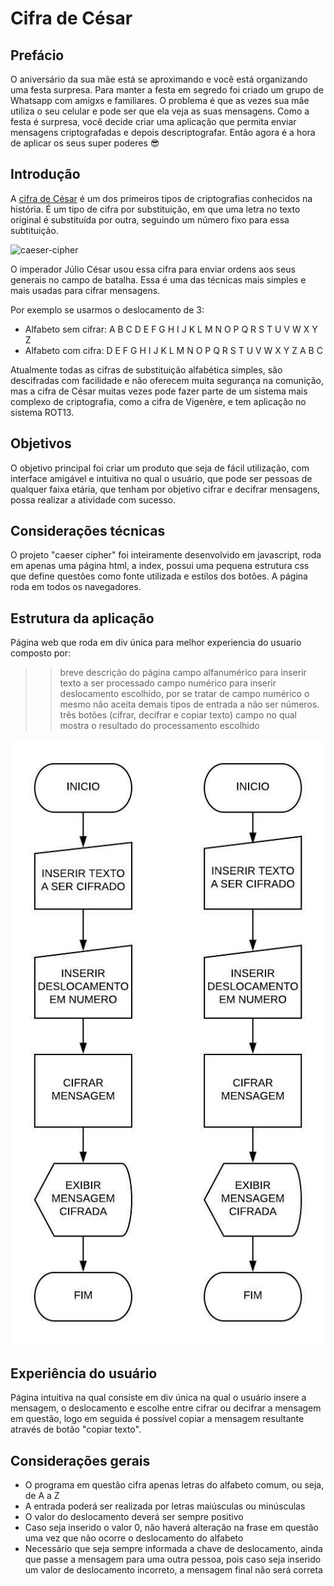 # Cifra de César

## Prefácio

O aniversário da sua mãe está se aproximando e você está organizando uma festa
surpresa. Para manter a festa em segredo foi criado um grupo de Whatsapp com
amigxs e familiares. O problema é que as vezes sua mãe utiliza o seu celular
e pode ser que ela veja as suas mensagens. Como a festa é surpresa, você
decide criar uma aplicação que permita enviar mensagens criptografadas e depois
descriptografar. Então agora é a hora de aplicar os seus super poderes 😎

## Introdução

A [cifra de César](https://pt.wikipedia.org/wiki/Cifra_de_C%C3%A9sar) é um dos
primeiros tipos de criptografias conhecidos na história. É um tipo de cifra por
substituição, em que uma letra no texto original é substituída por outra,
seguindo um número fixo para essa subtituição.

![caeser-cipher](https://upload.wikimedia.org/wikipedia/commons/thumb/2/2b/Caesar3.svg/2000px-Caesar3.svg.png)

O imperador Júlio César usou essa cifra para enviar ordens aos seus generais no
campo de batalha. Essa é uma das técnicas mais simples e mais usadas para
cifrar mensagens.

Por exemplo se usarmos o deslocamento de 3:

* Alfabeto sem cifrar: A B C D E F G H I J K L M N O P Q R S T U V W X Y Z
* Alfabeto com cifra:  D E F G H I J K L M N O P Q R S T U V W X Y Z A B C

Atualmente todas as cifras de substituição alfabética simples, são descifradas
com facilidade e não oferecem muita segurança na comunição, mas a cifra de
César muitas vezes pode fazer parte de um sistema mais complexo de
criptografia, como a cifra de Vigenère, e tem aplicação no sistema ROT13.

## Objetivos

O objetivo principal foi criar um produto que seja de fácil utilização, com interface amigável e intuitiva no qual o usuário, que pode ser pessoas de qualquer faixa etária, que tenham por objetivo cifrar e decifrar mensagens, possa realizar a atividade com sucesso.


## Considerações técnicas

O projeto "caeser cipher" foi inteiramente desenvolvido em javascript, roda em apenas uma página html, a index, possui uma pequena estrutura css que define questões como fonte utilizada e estilos dos botões.
A página roda em todos os navegadores. 

## Estrutura da aplicação

Página web que roda em div única para melhor experiencia do usuario composto por:
>> breve descrição do página
>> campo alfanumérico para inserir texto a ser processado
>> campo numérico para inserir deslocamento escolhido, por se tratar de campo numérico o mesmo não aceita demais tipos de entrada a não ser números.
>> três botões (cifrar, decifrar e copiar texto)
>> campo no qual mostra o resultado do processamento escolhido

![caeser-cipher](https://github.com/marquelly/caesar-cipher/blob/master/Estrutura%20da%20pagina%20em%20diagrama%20de%20blocos.jpeg)

## Experiência do usuário

Página intuitiva na qual consiste em div única na qual o usuário insere a mensagem, o deslocamento e escolhe entre cifrar ou decifrar a mensagem em questão, logo em seguida é possível copiar a mensagem resultante através de botão "copiar texto".

## Considerações gerais

- O programa em questão cifra apenas letras do alfabeto comum, ou seja, de A a Z
- A entrada poderá ser realizada por letras maiúsculas ou minúsculas
- O valor do deslocamento deverá ser sempre positivo
- Caso seja inserido o valor 0, não haverá alteração na frase em questão uma vez que não ocorre o deslocamento do alfabeto
- Necessário que seja sempre informada a chave de deslocamento, ainda que passe a mensagem para uma outra pessoa, pois caso seja inserido um valor de deslocamento incorreto, a mensagem final não será correta
